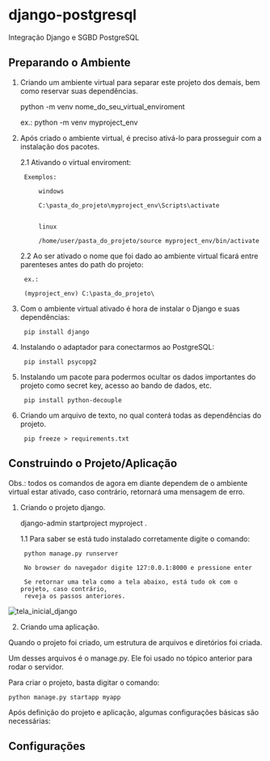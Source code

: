 # django-postgresql
Integração Django e SGBD PostgreSQL

## Preparando o Ambiente

1. Criando um ambiente virtual para separar este projeto dos demais, bem como reservar suas dependências.

    python -m venv nome_do_seu_virtual_enviroment

    ex.: python -m venv myproject_env

2. Após criado o ambiente virtual, é preciso ativá-lo para prosseguir com a instalação dos pacotes.

    2.1 Ativando o virtual enviroment:

        Exemplos:

            windows

            C:\pasta_do_projeto\myproject_env\Scripts\activate


            linux

            /home/user/pasta_do_projeto/source myproject_env/bin/activate

    2.2 Ao ser ativado o nome que foi dado ao ambiente virtual ficará entre parenteses antes do path do projeto:

        ex.:

        (myproject_env) C:\pasta_do_projeto\


3. Com o ambiente virtual ativado é hora de instalar o Django e suas dependências:

        pip install django

4. Instalando o adaptador para conectarmos ao PostgreSQL:

        pip install psycopg2

5. Instalando um pacote para podermos ocultar os dados importantes do projeto como 
   secret key, acesso ao bando de dados, etc.

        pip install python-decouple

6. Criando um arquivo de texto, no qual conterá todas as dependências do projeto.

        pip freeze > requirements.txt

## Construindo o Projeto/Aplicação

Obs.: todos os comandos de agora em diante dependem de o ambiente virtual estar ativado,
      caso contrário, retornará uma mensagem de erro.

1. Criando o projeto django.

    django-admin startproject myproject .


    1.1 Para saber se está tudo instalado corretamente digite o comando:

        python manage.py runserver

        No browser do navegador digite 127:0.0.1:8000 e pressione enter

        Se retornar uma tela como a tela abaixo, está tudo ok com o projeto, caso contrário,
        reveja os passos anteriores.

![tela_inicial_django](https://user-images.githubusercontent.com/62815552/120864079-079b0980-c562-11eb-883d-cdee9ffa3981.png)


2. Criando uma aplicação.

Quando o projeto foi criado, um estrutura de arquivos e diretórios foi criada.

Um desses arquivos é o manage.py. Ele foi usado no tópico anterior para rodar o servidor.

Para criar o projeto, basta digitar o comando:

    python manage.py startapp myapp

Após definição do projeto e aplicação, algumas configurações básicas são necessárias:


## Configurações


